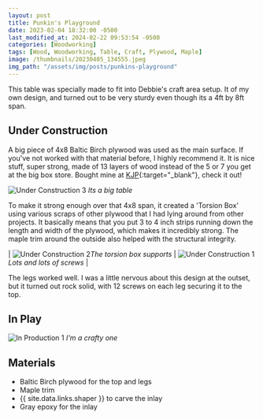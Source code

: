 ```yaml
---
layout: post
title: Punkin's Playground
date: 2023-02-04 18:32:00 -0500
last_modified_at: 2024-02-22 09:53:54 -0500
categories: [Woodworking]
tags: [Wood, Woodworking, Table, Craft, Plywood, Maple]
image: /thumbnails/20230405_134555.jpeg
img_path: "/assets/img/posts/punkins-playground"
---
```


This table was specially made to fit into Debbie's craft area setup. It of my own design, and turned out to be very sturdy even though its a 4ft by 8ft span.

## Under Construction

A big piece of 4x8 Baltic Birch plywood was used as the main surface. If you've not worked with that material before, I highly recommend it. It is nice stuff, super strong, made of 13 layers of wood instead of the 5 or 7 you get at the big box store. Bought mine at [KJP]{:target="\_blank"}, check it out!

![Under Construction 3][Under Construction 3]
_Its a big table_

To make it strong enough over that 4x8 span, it created a 'Torsion Box' using various scraps of other plywood that I had lying around from other projects. It basically means that you put 3 to 4 inch strips running down the length and width of the plywood, which makes it incredibly strong. The maple trim around the outside also helped with the structural integrity.

| ![Under Construction 2][Under Construction 2]_The torsion box supports_ | ![Under Construction 1][Under Construction 1]_Lots and lots of screws_ |

The legs worked well. I was a little nervous about this design at the outset, but it turned out rock solid, with 12 screws on each leg securing it to the top.

## In Play

![In Production 1][In Production 1]
_I'm a crafty one_

## Materials

- Baltic Birch plywood for the top and legs
- Maple trim
- {{ site.data.links.shaper }} to carve the inlay
- Gray epoxy for the inlay

[Under Construction 1]: IMG_0558.jpeg
[Under Construction 2]: IMG_0559.jpeg
[Under Construction 3]: IMG_0560.jpeg
[In Production 1]: 20230405_134555.jpeg
[KJP]: https://www.kjpselecthardwoods.com/pages/baltic-birch-plywood
